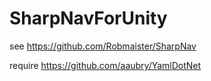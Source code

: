 # SharpNavForUnity

see https://github.com/Robmaister/SharpNav

require https://github.com/aaubry/YamlDotNet
